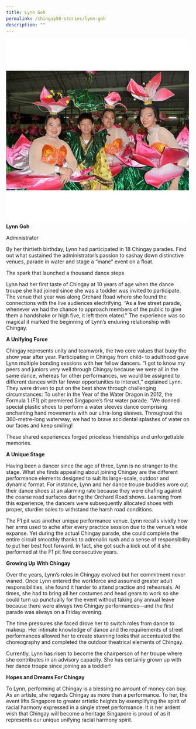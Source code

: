 ```yaml
---
title: Lynn Goh
permalink: /chingay50-stories/lynn-goh
description: ""
---
```

![](/images/Chingay50%20Stories/lynn-goh-50storiesimage.jpg)
**Lynn Goh**

Administrator

By her thirtieth birthday, Lynn had participated in 18 Chingay parades. Find out what sustained the administrator’s passion to sashay down distinctive venues, parade in water and stage a “mane” event on a float.

The spark that launched a thousand dance steps

Lynn had her first taste of Chingay at 10 years of age when the dance troupe she had joined since she was a toddler was invited to participate. The venue that year was along Orchard Road where she found the connections with the live audiences electrifying. “As a live street parade, whenever we had the chance to approach members of the public to give them a handshake or high five, it left them elated.” The experience was so magical it marked the beginning of Lynn’s enduring relationship with Chingay.

**A Unifying Force**

Chingay represents unity and teamwork, the two core values that buoy the show year after year. Participating in Chingay from child- to adulthood gave Lynn multiple bonding sessions with her fellow dancers. “I got to know my peers and juniors very well through Chingay because we were all in the same dance, whereas for other performances, we would be assigned to different dances with far fewer opportunities to interact,” explained Lynn. They were driven to put on the best show through challenging circumstances: To usher in the Year of the Water Dragon in 2012, the Formula 1 (F1) pit premiered Singapore’s first water parade. “We donned special plastic shoes to perform a water sleeves dance comprising enchanting hand movements with our ultra-long sleeves. Throughout the 360-metre-long waterway, we had to brave accidental splashes of water on our faces and keep smiling!

These shared experiences forged priceless friendships and unforgettable memories.

**A Unique Stage**

Having been a dancer since the age of three, Lynn is no stranger to the stage. What she finds appealing about joining Chingay are the different performance elements designed to suit its large-scale, outdoor and dynamic format. For instance, Lynn and her dance troupe buddies wore out their dance shoes at an alarming rate because they were chafing against the coarse road surfaces during the Orchard Road shows. Learning from this experience, the dancers were subsequently allocated shoes with proper, sturdier soles to withstand the harsh road conditions. 

The F1 pit was another unique performance venue. Lynn recalls vividly how her arms used to ache after every practice session due to the venue’s wide expanse. Yet during the actual Chingay parade, she could complete the entire circuit smoothly thanks to adrenalin rush and a sense of responsibility to put her best foot forward. In fact, she got such a kick out of it she performed at the F1 pit five consecutive years.

**Growing Up With Chingay**

Over the years, Lynn’s roles in Chingay evolved but her commitment never waned. Once Lynn entered the workforce and assumed greater adult responsibilities, she found it harder to attend practice and rehearsals. At times, she had to bring all her costumes and head gears to work so she could turn up punctually for the event without taking any annual leave because there were always two Chingay performances—and the first parade was always on a Friday evening.

The time pressures she faced drove her to switch roles from dance to makeup. Her intimate knowledge of dance and the requirements of street performances allowed her to create stunning looks that accentuated the choreography and completed the outdoor theatrical elements of Chingay.

Currently, Lynn has risen to become the chairperson of her troupe where she contributes in an advisory capacity. She has certainly grown up with her dance troupe since joining as a toddler!

**Hopes and Dreams For Chingay**

To Lynn, performing at Chingay is a blessing no amount of money can buy. As an artiste, she regards Chingay as more than a performance. To her, the event lifts Singapore to greater artistic heights by exemplifying the spirit of racial harmony expressed in a single street performance. It is her ardent wish that Chingay will become a heritage Singapore is proud of as it represents our unique unifying racial harmony spirit.